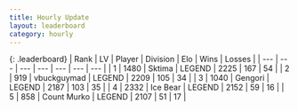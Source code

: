 ```yaml
---
title: Hourly Update
layout: leaderboard
category: hourly
---
```


{: .leaderboard}
| Rank | LV | Player | Division | Elo | Wins | Losses |
| --- | --- | --- | --- | --- | --- | --- |
| <span data-change="0">1</span> | 1480 | <span title="ID: 353063">Sktima</span> | LEGEND | <span data-change="0">2225</span> | <span data-change="0">167</span> | <span data-change="0">54</span> |
| <span data-change="0">2</span> | 919 | <span title="ID: 418052">vbuckguymad</span> | LEGEND | <span data-change="0">2209</span> | <span data-change="0">105</span> | <span data-change="0">34</span> |
| <span data-change="0">3</span> | 1040 | <span title="ID: 294236">Gengori</span> | LEGEND | <span data-change="0">2187</span> | <span data-change="0">103</span> | <span data-change="0">35</span> |
| <span data-change="0">4</span> | 2332 | <span title="ID: 417840">Ice Bear</span> | LEGEND | <span data-change="0">2152</span> | <span data-change="0">59</span> | <span data-change="0">16</span> |
| <span data-change="0">5</span> | 858 | <span title="ID: 498323">Count Murko</span> | LEGEND | <span data-change="0">2107</span> | <span data-change="0">51</span> | <span data-change="0">17</span> |